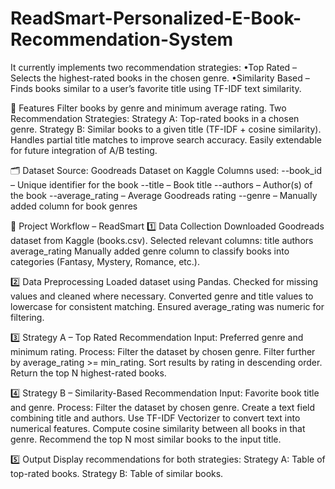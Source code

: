# ReadSmart-Personalized-E-Book-Recommendation-System
It currently implements two recommendation strategies:
•Top Rated – Selects the highest-rated books in the chosen genre.
•Similarity Based – Finds books similar to a user’s favorite title using TF-IDF text similarity.

🚀 Features
Filter books by genre and minimum average rating.
Two Recommendation Strategies:
Strategy A: Top-rated books in a chosen genre.
Strategy B: Similar books to a given title (TF-IDF + cosine similarity).
Handles partial title matches to improve search accuracy.
Easily extendable for future integration of A/B testing.

🗂 Dataset
Source: Goodreads Dataset on Kaggle
Columns used:
--book_id – Unique identifier for the book
--title – Book title
--authors – Author(s) of the book
--average_rating – Average Goodreads rating
--genre – Manually added column for book genres

📂 Project Workflow – ReadSmart
1️⃣ Data Collection
Downloaded Goodreads dataset from Kaggle (books.csv).
Selected relevant columns:
title
authors
average_rating
Manually added genre column to classify books into categories (Fantasy, Mystery, Romance, etc.).

2️⃣ Data Preprocessing
Loaded dataset using Pandas.
Checked for missing values and cleaned where necessary.
Converted genre and title values to lowercase for consistent matching.
Ensured average_rating was numeric for filtering.

3️⃣ Strategy A – Top Rated Recommendation
Input: Preferred genre and minimum rating.
Process:
Filter the dataset by chosen genre.
Filter further by average_rating >= min_rating.
Sort results by rating in descending order.
Return the top N highest-rated books.

4️⃣ Strategy B – Similarity-Based Recommendation
Input: Favorite book title and genre.
Process:
Filter the dataset by chosen genre.
Create a text field combining title and authors.
Use TF-IDF Vectorizer to convert text into numerical features.
Compute cosine similarity between all books in that genre.
Recommend the top N most similar books to the input title.

5️⃣ Output
Display recommendations for both strategies:
Strategy A: Table of top-rated books.
Strategy B: Table of similar books.
